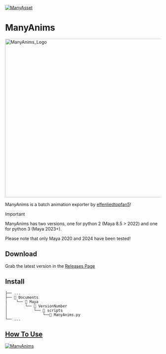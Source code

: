 [![ManyAsset](https://img.shields.io/discord/585171589750849538?color=%23FF8711&label=ManyAsset&logo=discord&logoColor=%23FFFFFF)](https://discord.gg/v2TWkeR)


# ManyAnims
<img width="2500" height="512" alt="ManyAnims_Logo" src="https://github.com/user-attachments/assets/84fa9111-1a69-45e7-af82-a8e3b9b8be8f" />

ManyAnims is a batch animation exporter by [elfenliedtopfan5](https://github.com/elfenliedtopfan5)!

> [!IMPORTANT]
> ManyAnims has two versions, one for python 2 (Maya 8.5 > 2022) and one for python 3 (Maya 2023+).
> 
> Please note that only Maya 2020 and 2024 have been tested!

## Download

Grab the latest version in the [Releases Page](https://github.com/ManyAsset/ManyAnims/releases)

## Install
```
├── ...
├── 📁 Documents
|    └── 📁 Maya
│        └── 📁 VersionNumber
│            └── 📁 scripts
│                └──📜 ManyAnims.py 
└── ...
```

## [How To Use](https://youtu.be/db6RyGAgsdM) 
[![ManyAnims](https://github.com/user-attachments/assets/9dffc9ab-a4bf-4aa7-82cb-9e9ef419bbb4)](https://youtu.be/db6RyGAgsdM)
